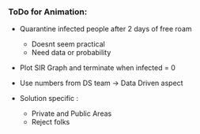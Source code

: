 ### ToDo for Animation:
- Quarantine infected people after 2 days of free roam
    - Doesnt seem practical
    - Need data or probability
- Plot SIR Graph and terminate when infected = 0
- Use numbers from DS team -> Data Driven aspect


- Solution specific :
    - Private and Public Areas
    - Reject folks